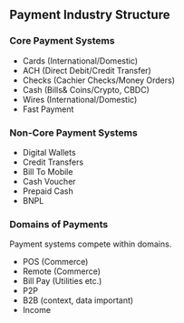 ## Payment Industry Structure

### Core Payment Systems

- Cards (International/Domestic)
- ACH (Direct Debit/Credit Transfer)
- Checks (Cachier Checks/Money Orders)
- Cash (Bills& Coins/Crypto, CBDC)
- Wires (International/Domestic)
- Fast Payment

### Non-Core Payment Systems

- Digital Wallets
- Credit Transfers
- Bill To Mobile
- Cash Voucher
- Prepaid Cash
- BNPL

### Domains of Payments

Payment systems compete within domains.
- POS (Commerce)
- Remote (Commerce)
- Bill Pay (Utilities etc.)
- P2P 
- B2B (context, data important)
- Income

